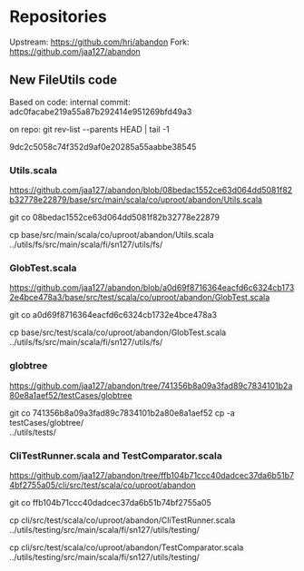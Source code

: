 # Repositories 

Upstream: https://github.com/hrj/abandon 
Fork: https://github.com/jaa127/abandon


## New FileUtils code

Based on code: 
  internal commit: adc0facabe219a55a87b292414e951269bfd49a3

on repo: 
  git rev-list --parents HEAD | tail -1

  9dc2c5058c74f352d9af0e20285a55aabbe38545


### Utils.scala

  https://github.com/jaa127/abandon/blob/08bedac1552ce63d064dd5081f82b32778e22879/base/src/main/scala/co/uproot/abandon/Utils.scala

  git co 08bedac1552ce63d064dd5081f82b32778e22879

  cp base/src/main/scala/co/uproot/abandon/Utils.scala \
     ../utils/fs/src/main/scala/fi/sn127/utils/fs/


### GlobTest.scala

  https://github.com/jaa127/abandon/blob/a0d69f8716364eacfd6c6324cb1732e4bce478a3/base/src/test/scala/co/uproot/abandon/GlobTest.scala

  git co a0d69f8716364eacfd6c6324cb1732e4bce478a3

  cp base/src/test/scala/co/uproot/abandon/GlobTest.scala \
     ../utils/fs/src/main/scala/fi/sn127/utils/fs/


### globtree

  https://github.com/jaa127/abandon/tree/741356b8a09a3fad89c7834101b2a80e8a1aef52/testCases/globtree

  git co 741356b8a09a3fad89c7834101b2a80e8a1aef52
  cp -a testCases/globtree/ \
        ../utils/tests/


### CliTestRunner.scala and TestComparator.scala

  https://github.com/jaa127/abandon/tree/ffb104b71ccc40dadcec37da6b51b74bf2755a05/cli/src/test/scala/co/uproot/abandon

  git co ffb104b71ccc40dadcec37da6b51b74bf2755a05

  cp cli/src/test/scala/co/uproot/abandon/CliTestRunner.scala \
     ../utils/testing/src/main/scala/fi/sn127/utils/testing/

  cp cli/src/test/scala/co/uproot/abandon/TestComparator.scala \
     ../utils/testing/src/main/scala/fi/sn127/utils/testing/

